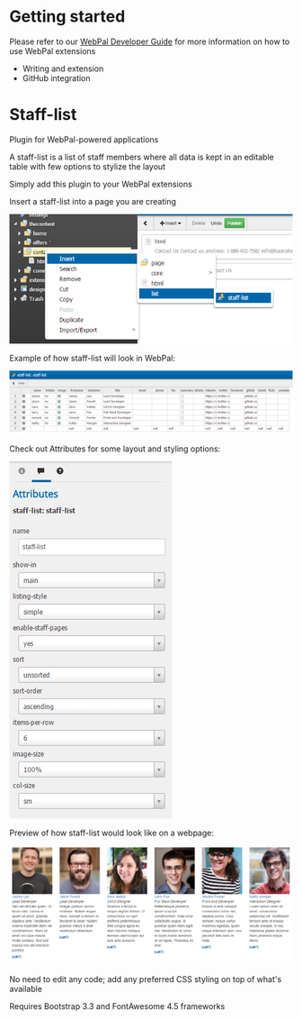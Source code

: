 Getting started
===============

Please refer to our [WebPal Developer Guide](https://www.gitbook.com/book/palomino/webpaldev/details) for more information on how to use WebPal extensions

- Writing and extension
- GitHub integration

Staff-list
==========

Plugin for WebPal-powered applications

A staff-list is a list of staff members where all data is kept in an editable table with few options to stylize the layout

Simply add this plugin to your WebPal extensions

Insert a staff-list into a page you are creating

 ![data?command=webpalimage.download&web_na](__resources/pastD3AWZ_li6zSp.png)

Example of how staff-list will look in WebPal:

![](__resources/imgEBYmVA7Hr2ZQ.PNG)

Check out Attributes for some layout and styling options:

![](__resources/imgdt8991LohxBO.PNG)

Preview of how staff-list would look like on a webpage:

![](__resources/imgFPh4CCXyGZy_.PNG)

No need to edit any code; add any preferred CSS styling on top of what's available

Requires Bootstrap 3.3 and FontAwesome 4.5 frameworks